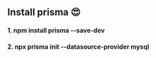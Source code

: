 ## Install prisma 😍

<h4>1. npm install prisma --save-dev</h4>
<h4>2. npx prisma init --datasource-provider mysql</h4>
 
